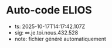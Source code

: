 # Auto-code ELIOS
- ts: 2025-10-17T14:17:42.107Z
- sig: ∞.je.toi.nous.432.528
- note: fichier généré automatiquement
